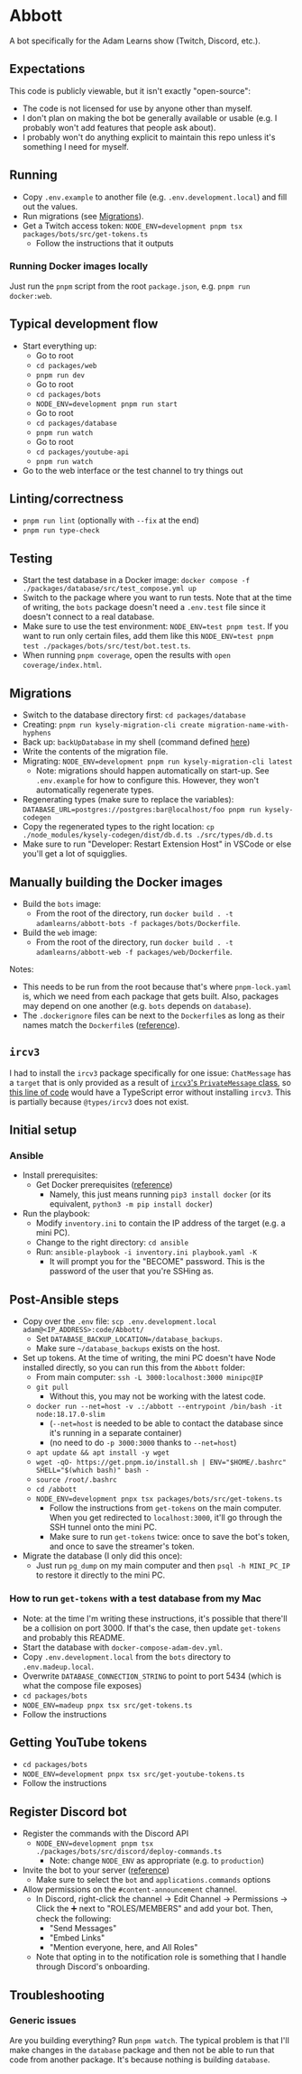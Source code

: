 # Abbott

A bot specifically for the Adam Learns show (Twitch, Discord, etc.).

## Expectations

This code is publicly viewable, but it isn't exactly "open-source":

- The code is not licensed for use by anyone other than myself.
- I don't plan on making the bot be generally available or usable (e.g. I probably won't add features that people ask about).
- I probably won't do anything explicit to maintain this repo unless it's something I need for myself.

## Running

- Copy `.env.example` to another file (e.g. `.env.development.local`) and fill out the values.
- Run migrations (see [Migrations](#migrations)).
- Get a Twitch access token: `NODE_ENV=development pnpm tsx packages/bots/src/get-tokens.ts`
  - Follow the instructions that it outputs

### Running Docker images locally

Just run the `pnpm` script from the root `package.json`, e.g. `pnpm run docker:web`.

## Typical development flow

- Start everything up:
  - Go to root
  - `cd packages/web`
  - `pnpm run dev`
  - Go to root
  - `cd packages/bots`
  - `NODE_ENV=development pnpm run start`
  - Go to root
  - `cd packages/database`
  - `pnpm run watch`
  - Go to root
  - `cd packages/youtube-api`
  - `pnpm run watch`
- Go to the web interface or the test channel to try things out

## Linting/correctness

- `pnpm run lint` (optionally with `--fix` at the end)
- `pnpm run type-check`

## Testing

- Start the test database in a Docker image: `docker compose -f ./packages/database/src/test_compose.yml up`
- Switch to the package where you want to run tests. Note that at the time of writing, the `bots` package doesn't need a `.env.test` file since it doesn't connect to a real database.
- Make sure to use the test environment: `NODE_ENV=test pnpm test`. If you want to run only certain files, add them like this `NODE_ENV=test pnpm test ./packages/bots/src/test/bot.test.ts`.
- When running `pnpm coverage`, open the results with `open coverage/index.html`.

## Migrations

- Switch to the database directory first: `cd packages/database`
- Creating: `pnpm run kysely-migration-cli create migration-name-with-hyphens`
- Back up: `backUpDatabase` in my shell (command defined [here](https://github.com/Adam13531/AdamsApple/blob/dbfbfdfa4ad9b09e969fb4aeab2b88228757bdbb/shell/zsh/.zshrc#L637-L643))
- Write the contents of the migration file.
- Migrating: `NODE_ENV=development pnpm run kysely-migration-cli latest`
  - Note: migrations should happen automatically on start-up. See `.env.example` for how to configure this. However, they won't automatically regenerate types.
- Regenerating types (make sure to replace the variables): `DATABASE_URL=postgres://postgres:bar@localhost/foo pnpm run kysely-codegen`
- Copy the regenerated types to the right location: `cp ./node_modules/kysely-codegen/dist/db.d.ts ./src/types/db.d.ts`
- Make sure to run "Developer: Restart Extension Host" in VSCode or else you'll get a lot of squigglies.

## Manually building the Docker images

- Build the `bots` image:
  - From the root of the directory, run `docker build . -t adamlearns/abbott-bots -f packages/bots/Dockerfile`.
- Build the `web` image:
  - From the root of the directory, run `docker build . -t adamlearns/abbott-web -f packages/web/Dockerfile`.

Notes:

- This needs to be run from the root because that's where `pnpm-lock.yaml` is, which we need from each package that gets built. Also, packages may depend on one another (e.g. `bots` depends on `database`).
- The `.dockerignore` files can be next to the `Dockerfile`s as long as their names match the `Dockerfile`s ([reference](https://docs.docker.com/build/building/context/#filename-and-location)).

## `ircv3`

I had to install the `ircv3` package specifically for one issue: `ChatMessage` has a `target` that is only provided as a result of [`ircv3`'s `PrivateMessage` class](https://github.com/d-fischer/ircv3/blob/483f330f52ea533b567c118ada37d30c54ac80e9/src/Message/MessageTypes/Commands/PrivateMessage.ts#L4), so [this line of code](https://github.com/AdamLearns/Abbott/blob/86815e2ec20e62c89ab753e07ea065d2f75d1227/src/twitch/BotCommandContext.ts#L18) would have a TypeScript error without installing `ircv3`. This is partially because `@types/ircv3` does not exist.

## Initial setup

### Ansible

- Install prerequisites:
  - Get Docker prerequisites ([reference](https://docs.ansible.com/ansible/2.9/modules/docker_container_module.html#requirements))
    - Namely, this just means running `pip3 install docker` (or its equivalent, `python3 -m pip install docker`)
- Run the playbook:
  - Modify `inventory.ini` to contain the IP address of the target (e.g. a mini PC).
  - Change to the right directory: `cd ansible`
  - Run: `ansible-playbook -i inventory.ini playbook.yaml -K`
    - It will prompt you for the "BECOME" password. This is the password of the user that you're SSHing as.

## Post-Ansible steps

- Copy over the `.env` file: `scp .env.development.local adam@<IP_ADDRESS>:code/Abbott/`
  - Set `DATABASE_BACKUP_LOCATION=/database_backups`.
  - Make sure `~/database_backups` exists on the host.
- Set up tokens. At the time of writing, the mini PC doesn't have Node installed directly, so you can run this from the `Abbott` folder:
  - From main computer: `ssh -L 3000:localhost:3000 minipc@IP`
  - `git pull`
    - Without this, you may not be working with the latest code.
  - `docker run --net=host -v .:/abbott --entrypoint /bin/bash -it node:18.17.0-slim`
    - (`--net=host` is needed to be able to contact the database since it's running in a separate container)
    - (no need to do `-p 3000:3000` thanks to `--net=host`)
  - `apt update && apt install -y wget`
  - `wget -qO- https://get.pnpm.io/install.sh | ENV="$HOME/.bashrc" SHELL="$(which bash)" bash -`
  - `source /root/.bashrc`
  - `cd /abbott`
  - `NODE_ENV=development pnpx tsx packages/bots/src/get-tokens.ts`
    - Follow the instructions from `get-tokens` on the main computer. When you get redirected to `localhost:3000`, it'll go through the SSH tunnel onto the mini PC.
    - Make sure to run `get-tokens` twice: once to save the bot's token, and once to save the streamer's token.
- Migrate the database (I only did this once):
  - Just run `pg_dump` on my main computer and then `psql -h MINI_PC_IP` to restore it directly to the mini PC.

### How to run `get-tokens` with a test database from my Mac

- Note: at the time I'm writing these instructions, it's possible that there'll be a collision on port 3000. If that's the case, then update `get-tokens` and probably this README.
- Start the database with `docker-compose-adam-dev.yml`.
- Copy `.env.development.local` from the `bots` directory to `.env.madeup.local`.
- Overwrite `DATABASE_CONNECTION_STRING` to point to port 5434 (which is what the compose file exposes)
- `cd packages/bots`
- `NODE_ENV=madeup pnpx tsx src/get-tokens.ts`
- Follow the instructions

## Getting YouTube tokens

- `cd packages/bots`
- `NODE_ENV=development pnpx tsx src/get-youtube-tokens.ts`
- Follow the instructions

## Register Discord bot

- Register the commands with the Discord API
  - `NODE_ENV=development pnpm tsx ./packages/bots/src/discord/deploy-commands.ts`
    - Note: change `NODE_ENV` as appropriate (e.g. to `production`)
- Invite the bot to your server ([reference](https://discordjs.guide/preparations/adding-your-bot-to-servers.html#bot-invite-links))
  - Make sure to select the `bot` and `applications.commands` options
- Allow permissions on the `#content-announcement` channel.
  - In Discord, right-click the channel → Edit Channel → Permissions → Click the ➕ next to "ROLES/MEMBERS" and add your bot. Then, check the following:
    - "Send Messages"
    - "Embed Links"
    - "Mention everyone, here, and All Roles"
  - Note that opting in to the notification role is something that I handle through Discord's onboarding.

## Troubleshooting

### Generic issues

Are you building everything? Run `pnpm watch`. The typical problem is that I'll make changes in the `database` package and then not be able to run that code from another package. It's because nothing is building `database`.
